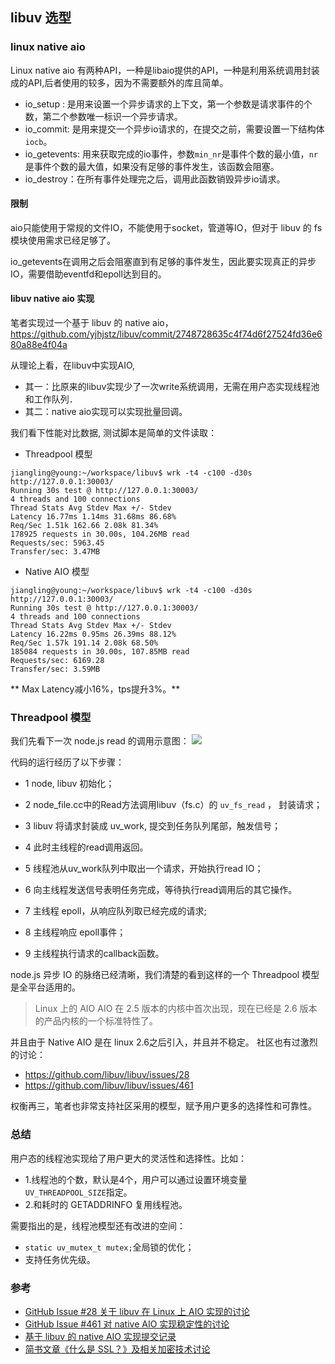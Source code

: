 ## libuv 选型

### linux native aio

Linux native aio 有两种API，一种是libaio提供的API，一种是利用系统调用封装成的API,后者使用的较多，因为不需要额外的库且简单。

- io_setup : 是用来设置一个异步请求的上下文，第一个参数是请求事件的个数，第二个参数唯一标识一个异步请求。
- io_commit: 是用来提交一个异步io请求的，在提交之前，需要设置一下结构体`iocb`。
- io_getevents: 用来获取完成的io事件，参数`min_nr`是事件个数的最小值，`nr`是事件个数的最大值，如果没有足够的事件发生，该函数会阻塞。
- io_destroy：在所有事件处理完之后，调用此函数销毁异步io请求。

#### 限制
aio只能使用于常规的文件IO，不能使用于socket，管道等IO，但对于 libuv 的 fs 模块使用需求已经足够了。

io_getevents在调用之后会阻塞直到有足够的事件发生，因此要实现真正的异步IO，需要借助eventfd和epoll达到目的。

#### libuv native aio 实现
笔者实现过一个基于 libuv 的 native aio，https://github.com/yjhjstz/libuv/commit/2748728635c4f74d6f27524fd36e680a88e4f04a

从理论上看，在libuv中实现AIO, 
* 其一：比原来的libuv实现少了一次write系统调用，无需在用户态实现线程池和工作队列．
* 其二：native aio实现可以实现批量回调。

我们看下性能对比数据, 测试脚本是简单的文件读取：
* Threadpool 模型
```shell
jiangling@young:~/workspace/libuv$ wrk -t4 -c100 -d30s http://127.0.0.1:30003/
Running 30s test @ http://127.0.0.1:30003/
4 threads and 100 connections
Thread Stats Avg Stdev Max +/- Stdev
Latency 16.77ms 1.14ms 31.68ms 86.68%
Req/Sec 1.51k 162.66 2.08k 81.34%
178925 requests in 30.00s, 104.26MB read
Requests/sec: 5963.45
Transfer/sec: 3.47MB
```

* Native AIO 模型
```shell
jiangling@young:~/workspace/libuv$ wrk -t4 -c100 -d30s http://127.0.0.1:30003/
Running 30s test @ http://127.0.0.1:30003/
4 threads and 100 connections
Thread Stats Avg Stdev Max +/- Stdev
Latency 16.22ms 0.95ms 26.39ms 88.12%
Req/Sec 1.57k 191.14 2.08k 68.50%
185084 requests in 30.00s, 107.85MB read
Requests/sec: 6169.28
Transfer/sec: 3.59MB
```

** Max Latency减小16%，tps提升3%。**


### Threadpool 模型
我们先看下一次 node.js read 的调用示意图：
![](node-aio.png)

代码的运行经历了以下步骤： 
- 1 node, libuv 初始化；

- 2 node_file.cc中的Read方法调用libuv（fs.c）的 `uv_fs_read` ， 封装请求； 

- 3 libuv 将请求封装成 uv_work, 提交到任务队列尾部，触发信号；

- 4 此时主线程的read调用返回。 

- 5 线程池从uv_work队列中取出一个请求，开始执行read IO；

- 6 向主线程发送信号表明任务完成，等待执行read调用后的其它操作。 

- 7 主线程 epoll，从响应队列取已经完成的请求;

- 8 主线程响应 epoll事件；

- 9 主线程执行请求的callback函数。 


node.js 异步 IO 的脉络已经清晰，我们清楚的看到这样的一个 Threadpool 模型是全平台适用的。

> Linux 上的 AIO
> AIO 在 2.5 版本的内核中首次出现，现在已经是 2.6 版本的产品内核的一个标准特性了。

并且由于 Native AIO 是在 linux 2.6之后引入，并且并不稳定。 社区也有过激烈的讨论：

- https://github.com/libuv/libuv/issues/28
- https://github.com/libuv/libuv/issues/461


权衡再三，笔者也非常支持社区采用的模型，赋予用户更多的选择性和可靠性。

### 总结
用户态的线程池实现给了用户更大的灵活性和选择性。比如：

* 1.线程池的个数，默认是4个，用户可以通过设置环境变量 `UV_THREADPOOL_SIZE`指定。
* 2.和耗时的 GETADDRINFO 复用线程池。

需要指出的是，线程池模型还有改进的空间：
* `static uv_mutex_t mutex;`全局锁的优化；
* 支持任务优先级。

### 参考
* [GitHub Issue #28 关于 libuv 在 Linux 上 AIO 实现的讨论](citehttps://github.com/libuv/libuv/issues/28)  
* [GitHub Issue #461 对 native AIO 实现稳定性的讨论](citehttps://github.com/libuv/libuv/issues/461)  
* [基于 libuv 的 native AIO 实现提交记录](citehttps://github.com/yjhjstz/libuv/commit/2748728635c4f74d6f27524fd36e680a88e4f04a)  
* [简书文章《什么是 SSL？》及相关加密技术讨论](citehttp://www.jianshu.com/p/a8b87e436ac7)
